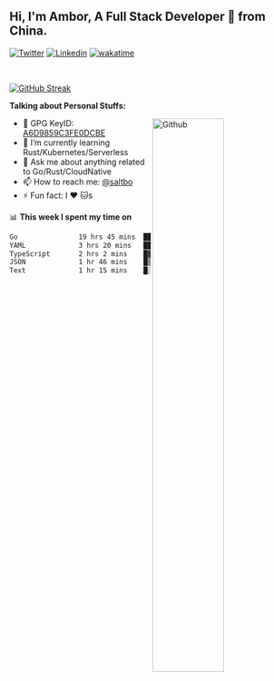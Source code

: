 ## Hi, I'm Ambor, A Full Stack Developer 🚀 from China.

[![Twitter](https://img.shields.io/badge/-saltbo-1ca0f1?style=flat&logo=twitter&logoColor=white)](https://twitter.com/rdsaltbo)
[![Linkedin](https://img.shields.io/badge/-saltbo-blue?style=flat&logo=Linkedin&logoColor=white)](https://www.linkedin.com/in/saltbo/)
[![wakatime](https://wakatime.com/badge/user/f82b1c77-faab-48cd-aef5-a12c0aff104b.svg)](https://wakatime.com/@f82b1c77-faab-48cd-aef5-a12c0aff104b)

&nbsp;  

[![GitHub Streak](http://github-readme-streak-stats.herokuapp.com?user=saltbo&hide_border=true&date_format=M%20j%5B%2C%20Y%5D)](https://git.io/streak-stats)

**Talking about Personal Stuffs:**
<!-- Any image aligned to the right. Beware the width  -->
<img width="50%" align="right" alt="Github" src="https://raw.githubusercontent.com/saltbo/saltbo/master/images/git-header.svg" />

- 🤘 GPG KeyID: [A6D9859C3FE0DCBE](https://saltbo.cn/pgp_keys.asc)
- 🌱 I’m currently learning Rust/Kubernetes/Serverless
- 💬 Ask me about anything related to Go/Rust/CloudNative
- 📫 How to reach me: [@saltbo](https://t.me/saltbo)
- ⚡ Fun fact: I :heart: :cat:s


📊 **This week I spent my time on**
<!--START_SECTION:waka-->

```txt
Go               19 hrs 45 mins  ███████████████▒░░░░░░░░░   61.27 %
YAML             3 hrs 20 mins   ██▓░░░░░░░░░░░░░░░░░░░░░░   10.37 %
TypeScript       2 hrs 2 mins    █▓░░░░░░░░░░░░░░░░░░░░░░░   06.31 %
JSON             1 hr 46 mins    █▒░░░░░░░░░░░░░░░░░░░░░░░   05.52 %
Text             1 hr 15 mins    █░░░░░░░░░░░░░░░░░░░░░░░░   03.91 %
```

<!--END_SECTION:waka-->
